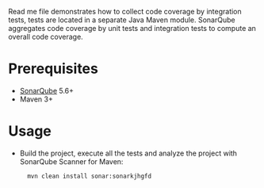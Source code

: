 Read me file demonstrates how to collect code coverage by integration tests, tests are located in a separate Java Maven module.
SonarQube aggregates code coverage by unit tests and integration tests to compute an overall code coverage.

Prerequisites
===================
* [SonarQube](http://www.sonarqube.org/downloads/) 5.6+
* Maven 3+

Usage
=====
* Build the project, execute all the tests and analyze the project with SonarQube Scanner for Maven:

        mvn clean install sonar:sonarkjhgfd
